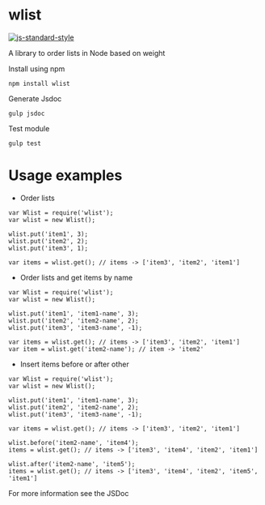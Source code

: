 # wlist
[![js-standard-style](https://img.shields.io/badge/code%20style-standard-brightgreen.svg)](http://standardjs.com/)

A library to order lists in Node based on weight

Install using npm

````
npm install wlist
````

Generate Jsdoc

````
gulp jsdoc
````

Test module

````
gulp test
````
    
# Usage examples

* Order lists

````
var Wlist = require('wlist');
var wlist = new Wlist();

wlist.put('item1', 3);
wlist.put('item2', 2);
wlist.put('item3', 1);

var items = wlist.get(); // items -> ['item3', 'item2', 'item1']
````

* Order lists and get items by name

````
var Wlist = require('wlist');
var wlist = new Wlist();

wlist.put('item1', 'item1-name', 3);
wlist.put('item2', 'item2-name', 2);
wlist.put('item3', 'item3-name', -1);

var items = wlist.get(); // items -> ['item3', 'item2', 'item1']
var item = wlist.get('item2-name'); // item -> 'item2'
````

* Insert items before or after other

````
var Wlist = require('wlist');
var wlist = new Wlist();

wlist.put('item1', 'item1-name', 3);
wlist.put('item2', 'item2-name', 2);
wlist.put('item3', 'item3-name', -1);

var items = wlist.get(); // items -> ['item3', 'item2', 'item1']

wlist.before('item2-name', 'item4');
items = wlist.get(); // items -> ['item3', 'item4', 'item2', 'item1']

wlist.after('item2-name', 'item5');
items = wlist.get(); // items -> ['item3', 'item4', 'item2', 'item5', 'item1']
````

For more information see the JSDoc